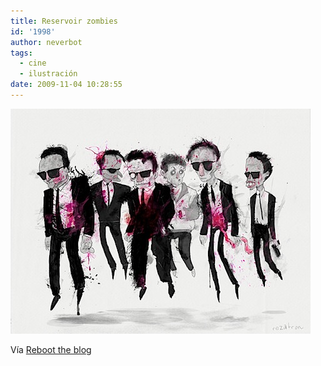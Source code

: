 ```yaml
---
title: Reservoir zombies
id: '1998'
author: neverbot
tags:
  - cine
  - ilustración
date: 2009-11-04 10:28:55
---
```


![200911041028.jpg](./reservoir-zombies/200911041028.jpg)  

Vía [Reboot the blog](http://blog.swas.es/post/173305163/reservoir-zombies)